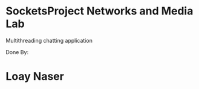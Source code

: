 # SocketsProject Networks and Media Lab 



Multithreading chatting application 




Done By:
# Loay Naser
